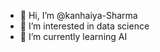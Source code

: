 - 👋 Hi, I’m @kanhaiya-Sharma
- 👀 I’m interested in data science
- 🌱 I’m currently learning AI

<!---
kanhaiya-S/kanhaiya-S is a ✨ special ✨ repository because its `README.md` (this file) appears on your GitHub profile.
You can click the Preview link to take a look at your changes.
--->
